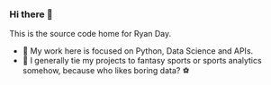 ### Hi there 👋
This is the source code home for Ryan Day.

- 🔭 My work here is focused on Python, Data Science and APIs.
- :football: I generally tie my projects to fantasy sports or sports analytics somehow, because who likes boring data? :soccer: 

<!--
**Ryandaydev/ryandaydev** is a ✨ _special_ ✨ repository because its `README.md` (this file) appears on your GitHub profile.

Here are some ideas to get you started:

-  I’m currently learning ...
- 👯 I’m looking to collaborate on ...
- 🤔 I’m looking for help with ...
- 💬 Ask me about ...
- 📫 How to reach me: ...
- 😄 Pronouns: ...
- ⚡ Fun fact: ...
-->
